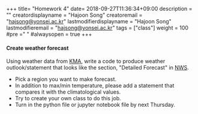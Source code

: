+++
title= "Homework 4"
date= 2018-09-27T11:36:34+09:00
description = ""
creatordisplayname = "Hajoon Song"
creatoremail = "hajsong@yonsei.ac.kr"
lastmodifierdisplayname = "Hajoon Song"
lastmodifieremail = "hajsong@yonsei.ac.kr"
tags = ["class"]
weight = 100
#pre ="<i class='fa fa-edit' ></i> "
#alwaysopen = true
+++

#### Create weather forecast

Using weather data from [KMA](http://www.weather.go.kr/weather/forecast/mid-term_01.jsp), write a code to produce weather outlook/statement that looks like the section, "Detailed Forecast" in [NWS](https://forecast.weather.gov/MapClick.php?lat=32.8769&lon=-117.2365#.W6xEdC-B1-U).

+ Pick a region you want to make forecast.
+ In addition to max/min temperature, please add a statement that compares it with the climatological values.
+ Try to create your own class to do this job.
+ Turn in the python file or jupyter notebook file by next Thursday.
